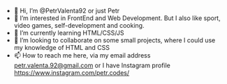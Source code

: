 - 👋 Hi, I’m @PetrValenta92 or just Petr
- 👀 I’m interested in FrontEnd and Web Development. But I also like sport, video games, self-development and cooking.
- 🌱 I’m currently learning HTML/CSS/JS
- 💞️ I’m looking to collaborate on some small projects, where I could use my knowledge of HTML and CSS
- 📫 How to reach me here, via my email address petr.valenta.92@gmail.com or I have Instagram profile https://www.instagram.com/petr.codes/

<!---
PetrValenta92/PetrValenta92 is a ✨ special ✨ repository because its `README.md` (this file) appears on your GitHub profile.
You can click the Preview link to take a look at your changes.
--->
